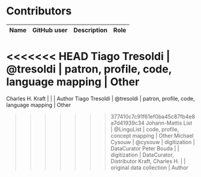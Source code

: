 # Contributors

Name | GitHub user | Description |Role
--- | --- | --- | ---
<<<<<<< HEAD
Tiago Tresoldi | @tresoldi | patron, profile, code, language mapping | Other 
=======
Charles H. Kraft | | | Author
Tiago Tresoldi | @tresoldi | patron, profile, code, language mapping | Other
>>>>>>> 377410c7c91f61ef0ba45c87fb4e8a7d41939c34
Johann-Mattis List | @LinguList | code, profile, concept mapping | Other
Michael Cysouw | @cysouw | digitization | DataCurator
Peter Bouda | | digitization | DataCurator, Distributor
Kraft, Charles H. | | original data collection | Author
